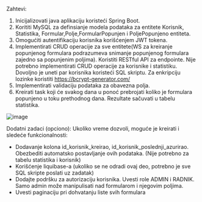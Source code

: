 
Zahtevi:
1. Inicijalizovati java aplikaciju koristeći Spring Boot.
2. Korititi MySQL za definsianje modela podataka za entitete Korisnik, Statistika,
Formular,Polje,FormularPopunjen i PoljePopunjeno entiteta.
3. Omogućiti autentifikaciju korisnika korišćenjem JWT tokena.
4. Implementirati CRUD operacije za sve entitete(WS za kreiranje popunjenog formulara podrazumeva
snimanje popunjenog formulara zajedno sa popunjenim poljima). Koristiti RESTful API za endpointe.
Nije potrebno implementirati CRUD operacije za korisnike i statistiku. Dovoljno je uneti par korisnika
koristeći SQL skriptu. Za enkripciju lozinke koristiti https://bcrypt-generator.com/
5. Implementirati validaciju podataka za obavezna polja.
6. Kreirati task koji će svakog dana u ponoć prebrojati koliko je formulara popunjeno u toku
prethodnog dana. Rezultate sačuvati u tabelu statistika.

![image](https://github.com/MarkoKostic/HeliantTask/assets/16134880/c73cf4fc-b386-4850-9b2b-d3644521f0f8)



Dodatni zadaci (opciono):
Ukoliko vreme dozvoli, moguće je kreirati i sledeće funkcionalnosti:
- Dodavanje kolona id_korisnik_kreirao, id_korisnik_poslednji_azurirao. Obezbediti
automatsko postavljanje ovih podataka. (Nije potrebno za tabelu statistika i korisnik)
- Korišćenje liquibase-a (ukoliko se ne odradi ovaj deo, potrebno je sve SQL skripte poslati uz zadatak)
- Dodajte podršku za autorizaciju korisnika. Uvesti role ADMIN i RADNIK.
Samo admin može manipulisati nad formularom i njegovim poljima.
- Uvesti paginaciju pri dohvatanju liste svih formulara
